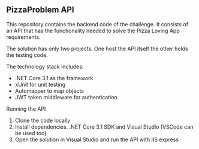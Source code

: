 PizzaProblem API
---
This repository contains the backend code of the challenge.
It consists of an API that has the functionality needed to solve the Pizza Loving App requirements.

The solution has only two projects. One host the API itself the other holds the testing code.

The technology stack includes:
- .NET Core 3.1 as the framework
- xUnit for unit testing
- Automapper to map objects
- JWT token middleware for authentication

Running the API
1. Clone the code locally
2. Install dependencies. .NET Core 3.1 SDK and Visual Studio (VSCode can be used too)
3. Open the solution in Visual Studio and run the API with IIS express
